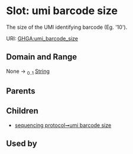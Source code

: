 
# Slot: umi barcode size


The size of the UMI identifying barcode (Eg. '10').

URI: [GHGA:umi_barcode_size](https://w3id.org/GHGA/umi_barcode_size)


## Domain and Range

None &#8594;  <sub>0..1</sub> [String](types/String.md)

## Parents


## Children

 *  [sequencing protocol➞umi barcode size](sequencing_protocol_umi_barcode_size.md)

## Used by

